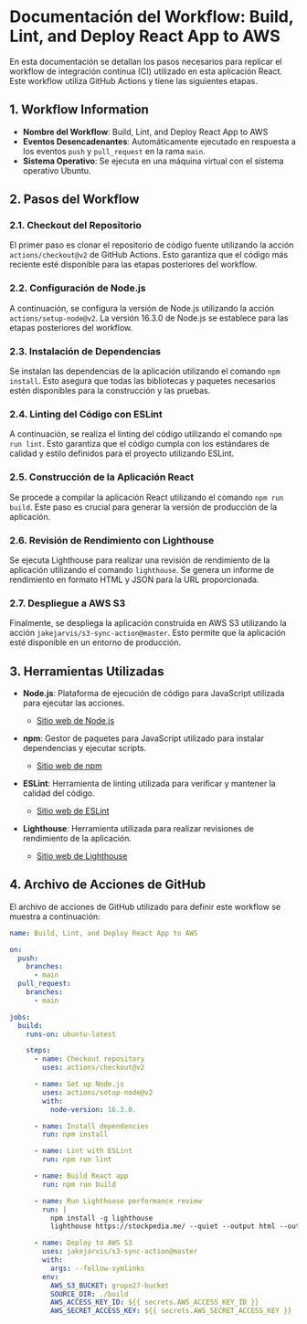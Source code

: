 # Documentación del Workflow: Build, Lint, and Deploy React App to AWS

En esta documentación se detallan los pasos necesarios para replicar el workflow de integración continua (CI) utilizado en esta aplicación React. Este workflow utiliza GitHub Actions y tiene las siguientes etapas.

## 1. Workflow Information

- **Nombre del Workflow**: Build, Lint, and Deploy React App to AWS
- **Eventos Desencadenantes**: Automáticamente ejecutado en respuesta a los eventos `push` y `pull_request` en la rama `main`.
- **Sistema Operativo**: Se ejecuta en una máquina virtual con el sistema operativo Ubuntu.

## 2. Pasos del Workflow

### 2.1. Checkout del Repositorio

El primer paso es clonar el repositorio de código fuente utilizando la acción `actions/checkout@v2` de GitHub Actions. Esto garantiza que el código más reciente esté disponible para las etapas posteriores del workflow.

### 2.2. Configuración de Node.js

A continuación, se configura la versión de Node.js utilizando la acción `actions/setup-node@v2`. La versión 16.3.0 de Node.js se establece para las etapas posteriores del workflow.

### 2.3. Instalación de Dependencias

Se instalan las dependencias de la aplicación utilizando el comando `npm install`. Esto asegura que todas las bibliotecas y paquetes necesarios estén disponibles para la construcción y las pruebas.

### 2.4. Linting del Código con ESLint

A continuación, se realiza el linting del código utilizando el comando `npm run lint`. Esto garantiza que el código cumpla con los estándares de calidad y estilo definidos para el proyecto utilizando ESLint.

### 2.5. Construcción de la Aplicación React

Se procede a compilar la aplicación React utilizando el comando `npm run build`. Este paso es crucial para generar la versión de producción de la aplicación.

### 2.6. Revisión de Rendimiento con Lighthouse

Se ejecuta Lighthouse para realizar una revisión de rendimiento de la aplicación utilizando el comando `lighthouse`. Se genera un informe de rendimiento en formato HTML y JSON para la URL proporcionada.

### 2.7. Despliegue a AWS S3

Finalmente, se despliega la aplicación construida en AWS S3 utilizando la acción `jakejarvis/s3-sync-action@master`. Esto permite que la aplicación esté disponible en un entorno de producción.

## 3. Herramientas Utilizadas

- **Node.js**: Plataforma de ejecución de código para JavaScript utilizada para ejecutar las acciones.
  - [Sitio web de Node.js](https://nodejs.org/)

- **npm**: Gestor de paquetes para JavaScript utilizado para instalar dependencias y ejecutar scripts.
  - [Sitio web de npm](https://www.npmjs.com/)

- **ESLint**: Herramienta de linting utilizada para verificar y mantener la calidad del código.
  - [Sitio web de ESLint](https://eslint.org/)

- **Lighthouse**: Herramienta utilizada para realizar revisiones de rendimiento de la aplicación.
  - [Sitio web de Lighthouse](https://developers.google.com/web/tools/lighthouse)

## 4. Archivo de Acciones de GitHub

El archivo de acciones de GitHub utilizado para definir este workflow se muestra a continuación:

```yaml
name: Build, Lint, and Deploy React App to AWS

on:
  push:
    branches:
      - main
  pull_request:
    branches:
      - main

jobs:
  build:
    runs-on: ubuntu-latest

    steps:
      - name: Checkout repository
        uses: actions/checkout@v2

      - name: Set up Node.js
        uses: actions/setup-node@v2
        with:
          node-version: 16.3.0.

      - name: Install dependencies
        run: npm install

      - name: Lint with ESLint
        run: npm run lint 

      - name: Build React app
        run: npm run build

      - name: Run Lighthouse performance review
        run: |
          npm install -g lighthouse
          lighthouse https://stockpedia.me/ --quiet --output html --output json --output-path ./lighthouse-report.html

      - name: Deploy to AWS S3
        uses: jakejarvis/s3-sync-action@master
        with:
          args: --follow-symlinks
        env:
          AWS_S3_BUCKET: grupo27-bucket
          SOURCE_DIR: ./build
          AWS_ACCESS_KEY_ID: ${{ secrets.AWS_ACCESS_KEY_ID }}
          AWS_SECRET_ACCESS_KEY: ${{ secrets.AWS_SECRET_ACCESS_KEY }}

